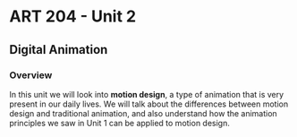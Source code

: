 # ART 204 - Unit 2

## Digital Animation

### Overview

In this unit we will look into **motion design**, a type of animation that is very present in our daily lives. We will talk about the differences between motion design and traditional animation, and also understand how the animation principles we saw in Unit 1 can be applied to motion design.

